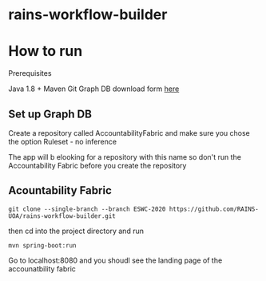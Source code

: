 # rains-workflow-builder

# How to run

Prerequisites

Java 1.8 +
Maven
Git 
Graph DB download form <a href="https://graphdb.ontotext.com/">here</a>

## Set up Graph DB

Create a repository called AccountabilityFabric and make sure you chose the option Ruleset - no inference 

The app will b elooking for a repository with this name so don't run the Accountability Fabric before you create the repository


## Acountability Fabric

````
git clone --single-branch --branch ESWC-2020 https://github.com/RAINS-UOA/rains-workflow-builder.git
````

then cd into the project directory and run 

````
mvn spring-boot:run
````

Go to localhost:8080 and you shoudl see the landing page of the accounatbility fabric
